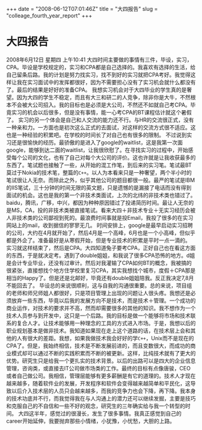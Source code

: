 +++
date = "2008-06-12T07:01:46Z"
title = "大四报告"
slug = "colleage_fourth_year_report"
+++

# 大四报告
2008年6月12日 星期四 上午10:41
大四时间主要做的事情有三件，毕设，实习，CPA。毕设是学校规定的，实习和CPA都是自己选择的。我喜欢有选择的生活，给自己留条后路。我的计划是努力找实习，找不到好的实习就把CPA考好。我觉得这样让我在实习面试中的发挥都很好，因为不需要担心没有了实习机会就什么都没有了。最后的结果是好好的准备CPA。
我想实习机会对于大四毕业的学生真的是奢望。因为大四的学生不稳定，而且有大三和研二的人竞争，除非你是大牛，不然根本不会被大公司招入。我的目标也是必须是大公司，不然还不如就自己考CPA。毕竟实习的机会以后很多，但是没有事情，能一心考CPA的BT课程估计就这个暑假了。
实习的另一个体会是自己和人交流的能力还不行。与HR的交流很正式，没有一种亲和力。一方面也是初次这么正式的去面试，对这样的交流方式很不适应。这也是一种经验的积累吧。在学校的时间长了对自己也有很多的限制。
不过说到实习还是很愉快的经历。最骄傲的是进入了google的waitlist，这是我第一次面google，能够到达二面的waitlist，让我很欣慰了。在寻找实习的过程中，开始感受每个公司的文化，也有了自己对每个大公司的评价。这也许就是让我收获最多的东西了。笔试题也接触了一些，从开始的混工作笔，到后来的实习笔。笔试最BT莫过于Nokia的技术笔，整篇的`C++`。以人为本看来只是一种奢望，两个半小时的笔试很让人无奈。而除此之外，似乎其他公司的题目都很一般。最严的笔试是IBM的IIS笔试，三十分钟的时间无限的英文题，只是遗憾的是漏接了电话而没有得到面试的机会。这也是我的第一个非技术类面试，上次的北纬的非技术类也错过了。baidu，腾讯，广移，中兴，都因为种种原因错过了投递简历时间。最让人无奈的是MS，CA，投的非技术类被直接笔试。看来大四＋非技术专业＋无实习经历会被人非技术类的公司鄙视到死的。最浪费时间事就是投Email，我投了很多的在实习网站上的mail，收到据信的寥寥无几。
时间安排上，google是最早启动实习招聘的公司，大约在4月就开始了，然后4月是一个高峰，6月也是一个小高峰，但似乎都是外企了。准备最好是从寒假开始，但是专业技术的积累是平时一点一滴的。
实习就这样结束了，然后是CPA。大四知道兔子要考CPA，正好自己也在看这方面的东西，于是就决定考。遇到了double姐姐，和我说了很多CPA恐怖的地方。d姐是会计专业毕业，还没有过审计。然后对我灌输了CPA如何BT的概念，我被搞的很紧张，直接想找个地方住学校里复习CPA，其实我想找个城市，度假＋CPA那是相当的Happy了。但是还是北邮好，毕竟还有double姐姐陪我。反正我决定7,8月不能回去了。
毕设总的来说很顺利，这与自我的沟通很重要。总的来说，项目组的老师和师兄师姐人都很好，只是项目管理上出现的问题让人很头疼。我想还是必须放弃一些东西，毕竟以后我的发展方向不是技术，而是技术＋管理。一个成功的商业运作，对技术的要求并不高，然而却需要很多的其他的知识。我不想作为一个技术人员参与到开发中，这只是一个后路。我的目标是做一个能够将市场和技术联系的复合人才。让技术能够用一种理念的工具的方式进入市场。于是，我想以后的职业规划基本是做非技术。我知道如果现在走上这个道路的话，在技术层上会和其他的人有很大的差距。我想，如果我做技术我会好好的学`C++`，Unix而不是现在的CPA了。但是，我始终相信，技术是不断发展前进的，而且变数很大，而成功的商业模式却可以通过不断的实践积累而不断的被更新。这样，比纯技术就有了更大的优势。研究生只是给我一个更扎实的技术背景。以后的出路可以是四大的企业信息管理，咨询类，或直接去IT公司做市场类的工作。最终的目标有点像唐骏，CEO或者自己做公司。我相信，管理层能够有更多薪酬是有它的道理的。技术人才现在越来越多，随着软件业的发展，开发程序和软件会变得越来越简单和平民化，这导致以后介入技术层的人员只会越来越多，而我的竞争力也会下降，再下降。我本身的技术功底并不行，而我觉得我在与人沟通上的潜力还可以继续发掘，主要是技巧和克服自己的不自信和一些不好的观念，研究生的三年确实给与我一个转型的时间。
大四这半年，感觉过的很漫长，发生了很多事情。我真正感觉到自己的career开始延伸，我要抛弃那些小情绪，小犹豫，小忧愁，大胆的上路。
